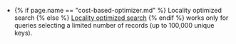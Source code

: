 - {% if page.name == "cost-based-optimizer.md" %} Locality optimized search {% else %} [Locality optimized search](cost-based-optimizer.html#locality-optimized-search-in-multi-region-clusters) {% endif %} works only for queries selecting a limited number of records (up to 100,000 unique keys).
